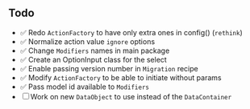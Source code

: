 ## Todo

- ✅ Redo `ActionFactory` to have only extra ones in config() (`rethink`)
- ✅ Normalize action value `ignore` options
- ✅ Change `Modifiers` names in main package
- ✅ Create an OptionInput class for the select
- ✅ Enable passing version number in `Migration` recipe
- ✅ Modify `ActionFactory` to be able to initiate without params
- ✅ Pass model id available to `Modifiers`
- ☐ Work on new `DataObject` to use instead of the `DataContainer`